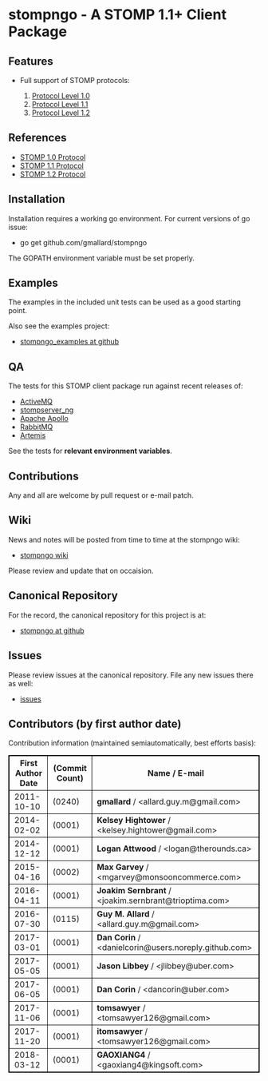 # stompngo - A STOMP 1.1+ Client Package #

## Features ##

* Full support of STOMP protocols:

    1. [Protocol Level 1.0](http://stomp.github.com/stomp-specification-1.0.html)
    2. [Protocol Level 1.1](http://stomp.github.com/stomp-specification-1.1.html)
    3. [Protocol Level 1.2](http://stomp.github.com/stomp-specification-1.2.html)

## References ##

* [STOMP 1.0 Protocol](http://stomp.github.com/stomp-specification-1.0.html)
* [STOMP 1.1 Protocol](http://stomp.github.com/stomp-specification-1.1.html)
* [STOMP 1.2 Protocol](http://stomp.github.com/stomp-specification-1.2.html)

## Installation ##

Installation requires a working go environment. For current versions of go
issue:

* go get github.com/gmallard/stompngo

The GOPATH environment variable must be set properly.

## Examples ##

The examples in the included unit tests can be used as a good starting point.

Also see the examples project:

* [stompngo_examples at github](https://github.com/gmallard/stompngo_examples)

## QA ##

The tests for this STOMP client package run against recent releases of:

* [ActiveMQ](http://activemq.apache.org/)
* [stompserver_ng](https://github.com/gmallard/stompserver_ng)
* [Apache Apollo](http://activemq.apache.org/apollo/)
* [RabbitMQ](http://www.rabbitmq.com/)
* [Artemis](https://activemq.apache.org/artemis/)

See the tests for **relevant environment variables**.

## Contributions ##

Any and all are welcome by pull request or e-mail patch.

## Wiki ##

News and notes will be posted from time to time at the stompngo wiki:

* [stompngo wiki](https://github.com/gmallard/stompngo/wiki)

Please review and update that on occaision.

## Canonical Repository ##

For the record, the canonical repository for this project is at:

* [stompngo at github](https://github.com/gmallard/stompngo)

## Issues ##

Please review issues at the canonical repository.  File any new issues there as
well:

* [issues](https://github.com/gmallard/stompngo/issues?sort=comments&state=open)

## Contributors (by first author date) ##

Contribution information (maintained semiautomatically, best efforts basis):

<table border="1" style="width:100%;border: 1px solid black;">
<tr>
<th style="border: 1px solid black;padding-left: 10px;" >
First Author Date
</th>
<th style="border: 1px solid black;padding-left: 10px;" >
(Commit Count)
</th>
<th style="border: 1px solid black;padding-left: 10px;" >
Name / E-mail
</th>
</tr>
<tr>
<td style="border: 1px solid black;padding-left: 10px;" >
2011-10-10
</td>
<td style="border: 1px solid black;padding-left: 10px;" >
(0240)
</td>
<td style="border: 1px solid black;padding-left: 10px;" >
<span style="font-weight: bold;" >
gmallard
</span>
 / &lt;allard.guy.m@gmail.com&gt;
</td>
</tr>
<tr>
<td style="border: 1px solid black;padding-left: 10px;" >
2014-02-02
</td>
<td style="border: 1px solid black;padding-left: 10px;" >
(0001)
</td>
<td style="border: 1px solid black;padding-left: 10px;" >
<span style="font-weight: bold;" >
Kelsey Hightower
</span>
 / &lt;kelsey.hightower@gmail.com&gt;
</td>
</tr>
<tr>
<td style="border: 1px solid black;padding-left: 10px;" >
2014-12-12
</td>
<td style="border: 1px solid black;padding-left: 10px;" >
(0001)
</td>
<td style="border: 1px solid black;padding-left: 10px;" >
<span style="font-weight: bold;" >
Logan Attwood
</span>
 / &lt;logan@therounds.ca&gt;
</td>
</tr>
<tr>
<td style="border: 1px solid black;padding-left: 10px;" >
2015-04-16
</td>
<td style="border: 1px solid black;padding-left: 10px;" >
(0002)
</td>
<td style="border: 1px solid black;padding-left: 10px;" >
<span style="font-weight: bold;" >
Max Garvey
</span>
 / &lt;mgarvey@monsooncommerce.com&gt;
</td>
</tr>
<tr>
<td style="border: 1px solid black;padding-left: 10px;" >
2016-04-11
</td>
<td style="border: 1px solid black;padding-left: 10px;" >
(0001)
</td>
<td style="border: 1px solid black;padding-left: 10px;" >
<span style="font-weight: bold;" >
Joakim Sernbrant
</span>
 / &lt;joakim.sernbrant@trioptima.com&gt;
</td>
</tr>
<tr>
<td style="border: 1px solid black;padding-left: 10px;" >
2016-07-30
</td>
<td style="border: 1px solid black;padding-left: 10px;" >
(0115)
</td>
<td style="border: 1px solid black;padding-left: 10px;" >
<span style="font-weight: bold;" >
Guy M. Allard
</span>
 / &lt;allard.guy.m@gmail.com&gt;
</td>
</tr>
<tr>
<td style="border: 1px solid black;padding-left: 10px;" >
2017-03-01
</td>
<td style="border: 1px solid black;padding-left: 10px;" >
(0001)
</td>
<td style="border: 1px solid black;padding-left: 10px;" >
<span style="font-weight: bold;" >
Dan Corin
</span>
 / &lt;danielcorin@users.noreply.github.com&gt;
</td>
</tr>
<tr>
<td style="border: 1px solid black;padding-left: 10px;" >
2017-05-05
</td>
<td style="border: 1px solid black;padding-left: 10px;" >
(0001)
</td>
<td style="border: 1px solid black;padding-left: 10px;" >
<span style="font-weight: bold;" >
Jason Libbey
</span>
 / &lt;jlibbey@uber.com&gt;
</td>
</tr>
<tr>
<td style="border: 1px solid black;padding-left: 10px;" >
2017-06-05
</td>
<td style="border: 1px solid black;padding-left: 10px;" >
(0001)
</td>
<td style="border: 1px solid black;padding-left: 10px;" >
<span style="font-weight: bold;" >
Dan Corin
</span>
 / &lt;dancorin@uber.com&gt;
</td>
</tr>
<tr>
<td style="border: 1px solid black;padding-left: 10px;" >
2017-11-06
</td>
<td style="border: 1px solid black;padding-left: 10px;" >
(0001)
</td>
<td style="border: 1px solid black;padding-left: 10px;" >
<span style="font-weight: bold;" >
tomsawyer
</span>
 / &lt;tomsawyer126@gmail.com&gt;
</td>
</tr>
<tr>
<td style="border: 1px solid black;padding-left: 10px;" >
2017-11-20
</td>
<td style="border: 1px solid black;padding-left: 10px;" >
(0001)
</td>
<td style="border: 1px solid black;padding-left: 10px;" >
<span style="font-weight: bold;" >
itomsawyer
</span>
 / &lt;tomsawyer126@gmail.com&gt;
</td>
</tr>
<tr>
<td style="border: 1px solid black;padding-left: 10px;" >
2018-03-12
</td>
<td style="border: 1px solid black;padding-left: 10px;" >
(0001)
</td>
<td style="border: 1px solid black;padding-left: 10px;" >
<span style="font-weight: bold;" >
GAOXIANG4
</span>
 / &lt;gaoxiang4@kingsoft.com&gt;
</td>
</tr>
</table>
